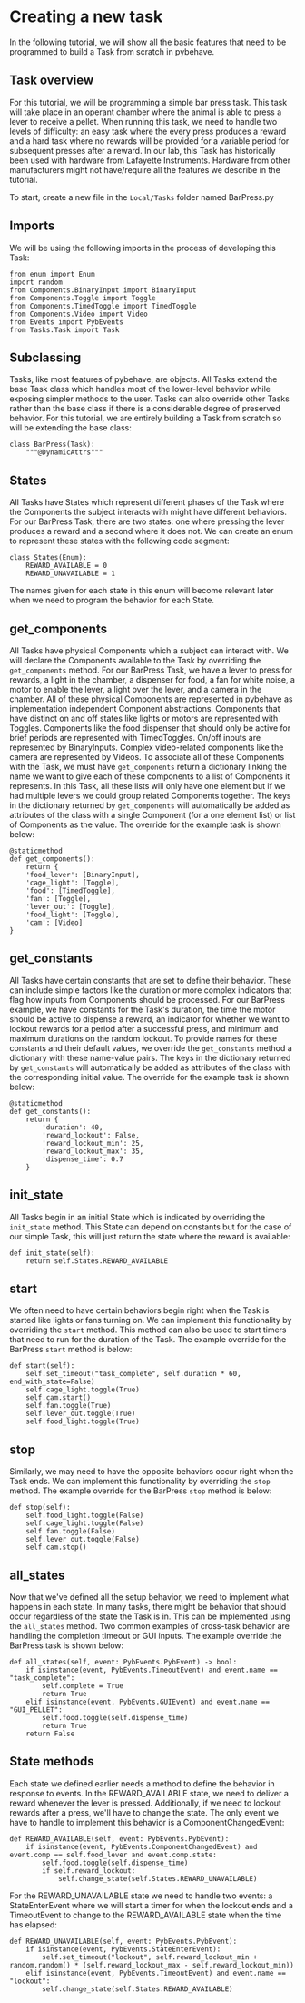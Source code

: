 # Creating a new task

In the following tutorial, we will show all the basic features that need to be programmed to build a Task from scratch
in pybehave. 

## Task overview

For this tutorial, we will be programming a simple bar press task. This task will take place in an operant chamber where
the animal is able to press a lever to receive a pellet. When running this task, we need to handle two levels of difficulty:
an easy task where the every press produces a reward and a hard task where no rewards will be provided for a variable period 
for subsequent presses after a reward. In our lab, this Task has historically been used with hardware from Lafayette Instruments.
Hardware from other manufacturers might not have/require all the features we describe in the tutorial.

To start, create a new file in the `Local/Tasks` folder named BarPress.py

## Imports

We will be using the following imports in the process of developing this Task:

    from enum import Enum
    import random
    from Components.BinaryInput import BinaryInput
    from Components.Toggle import Toggle
    from Components.TimedToggle import TimedToggle
    from Components.Video import Video
    from Events import PybEvents
    from Tasks.Task import Task

## Subclassing

Tasks, like most features of pybehave, are objects. All Tasks extend the base Task class which handles most of the lower-level
behavior while exposing simpler methods to the user. Tasks can also override other Tasks rather than the base class if there
is a considerable degree of preserved behavior. For this tutorial, we are entirely building a Task from scratch so will be extending
the base class:

    class BarPress(Task):
        """@DynamicAttrs"""

## States

All Tasks have States which represent different phases of the Task where the Components the subject interacts with might have
different behaviors. For our BarPress Task, there are two states: one where pressing the lever produces a reward and a second 
where it does not. We can create an enum to represent these states with the following code segment:

    class States(Enum):
        REWARD_AVAILABLE = 0
        REWARD_UNAVAILABLE = 1

The names given for each state in this enum will become relevant later when we need to program the behavior for each State.

## get_components

All Tasks have physical Components which a subject can interact with. We will declare the Components available to the Task
by overriding the `get_components` method. For our BarPress Task, we have a lever to press for rewards, a light in the chamber,
a dispenser for food, a fan for white noise, a motor to enable the lever, a light over the lever, and a camera in the chamber.
All of these physical Components are represented in pybehave as implementation independent Component abstractions. Components
that have distinct on and off states like lights or motors are represented with Toggles. Components like the food dispenser that
should only be active for brief periods are represented with TimedToggles. On/off inputs are represented by BinaryInputs. Complex video-related
components like the camera are represented by Videos. To associate all of these Components with the Task, we must have `get_components`
return a dictionary linking the name we want to give each of these components to a list of Components it represents. In this Task,
all these lists will only have one element but if we had multiple levers we could group related Components together. The keys in 
the dictionary returned by `get_components` will automatically be added as attributes of the class with a single Component
(for a one element list) or list of Components as the value. The override for the example task is shown below:

    @staticmethod
    def get_components():
        return {
        'food_lever': [BinaryInput],
        'cage_light': [Toggle],
        'food': [TimedToggle],
        'fan': [Toggle],
        'lever_out': [Toggle],
        'food_light': [Toggle],
        'cam': [Video]
    }

## get_constants

All Tasks have certain constants that are set to define their behavior. These can include simple factors like the duration
or more complex indicators that flag how inputs from Components should be processed. For our BarPress example, we have 
constants for the Task's duration, the time the motor should be active to dispense a reward, an indicator for whether we want 
to lockout rewards for a period after a successful press, and minimum and maximum durations on the random lockout. To provide 
names for these constants and their default values, we override the `get_constants` method a dictionary with these name-value
pairs. The keys in the dictionary returned by `get_constants` will automatically be added as attributes of the class with the
corresponding initial value. The override for the example task is shown below:

    @staticmethod
    def get_constants():
        return {
            'duration': 40,
            'reward_lockout': False,
            'reward_lockout_min': 25,
            'reward_lockout_max': 35,
            'dispense_time': 0.7
        }

## init_state

All Tasks begin in an initial State which is indicated by overriding the `init_state` method. This State can depend on 
constants but for the case of our simple Task, this will just return the state where the reward is available:

    def init_state(self):
        return self.States.REWARD_AVAILABLE

## start

We often need to have certain behaviors begin right when the Task is started like lights or fans turning on. We can implement
this functionality by overriding the `start` method. This method can also be used to start timers that need to run for the duration
of the Task. The example override for the BarPress `start` method is below:

    def start(self):
        self.set_timeout("task_complete", self.duration * 60, end_with_state=False)
        self.cage_light.toggle(True)
        self.cam.start()
        self.fan.toggle(True)
        self.lever_out.toggle(True)
        self.food_light.toggle(True)

## stop

Similarly, we may need to have the opposite behaviors occur right when the Task ends. We can implement this functionality 
by overriding the `stop` method. The example override for the BarPress `stop` method is below:

    def stop(self):
        self.food_light.toggle(False)
        self.cage_light.toggle(False)
        self.fan.toggle(False)
        self.lever_out.toggle(False)
        self.cam.stop()

## all_states

Now that we've defined all the setup behavior, we need to implement what happens in each state. In many tasks, there might be
behavior that should occur regardless of the state the Task is in. This can be implemented using the `all_states` method. Two
common examples of cross-task behavior are handling the completion timeout or GUI inputs. The example override the BarPress
task is shown below:

    def all_states(self, event: PybEvents.PybEvent) -> bool:
        if isinstance(event, PybEvents.TimeoutEvent) and event.name == "task_complete":
            self.complete = True
            return True
        elif isinstance(event, PybEvents.GUIEvent) and event.name == "GUI_PELLET":
            self.food.toggle(self.dispense_time)
            return True
        return False

## State methods

Each state we defined earlier needs a method to define the behavior in response to events. In the REWARD_AVAILABLE state,
we need to deliver a reward whenever the lever is pressed. Additionally, if we need to lockout rewards after a press, we'll have 
to change the state. The only event we have to handle to implement this behavior is a ComponentChangedEvent:

    def REWARD_AVAILABLE(self, event: PybEvents.PybEvent):
        if isinstance(event, PybEvents.ComponentChangedEvent) and event.comp == self.food_lever and event.comp.state:
            self.food.toggle(self.dispense_time)
            if self.reward_lockout:
                self.change_state(self.States.REWARD_UNAVAILABLE)

For the REWARD_UNAVAILABLE state we need to handle two events: a StateEnterEvent where we will start a timer for when the lockout ends 
and a TimeoutEvent to change to the REWARD_AVAILABLE state when the time has elapsed:

    def REWARD_UNAVAILABLE(self, event: PybEvents.PybEvent):
        if isinstance(event, PybEvents.StateEnterEvent):
            self.set_timeout("lockout", self.reward_lockout_min + random.random() * (self.reward_lockout_max - self.reward_lockout_min))
        elif isinstance(event, PybEvents.TimeoutEvent) and event.name == "lockout":
            self.change_state(self.States.REWARD_AVAILABLE)